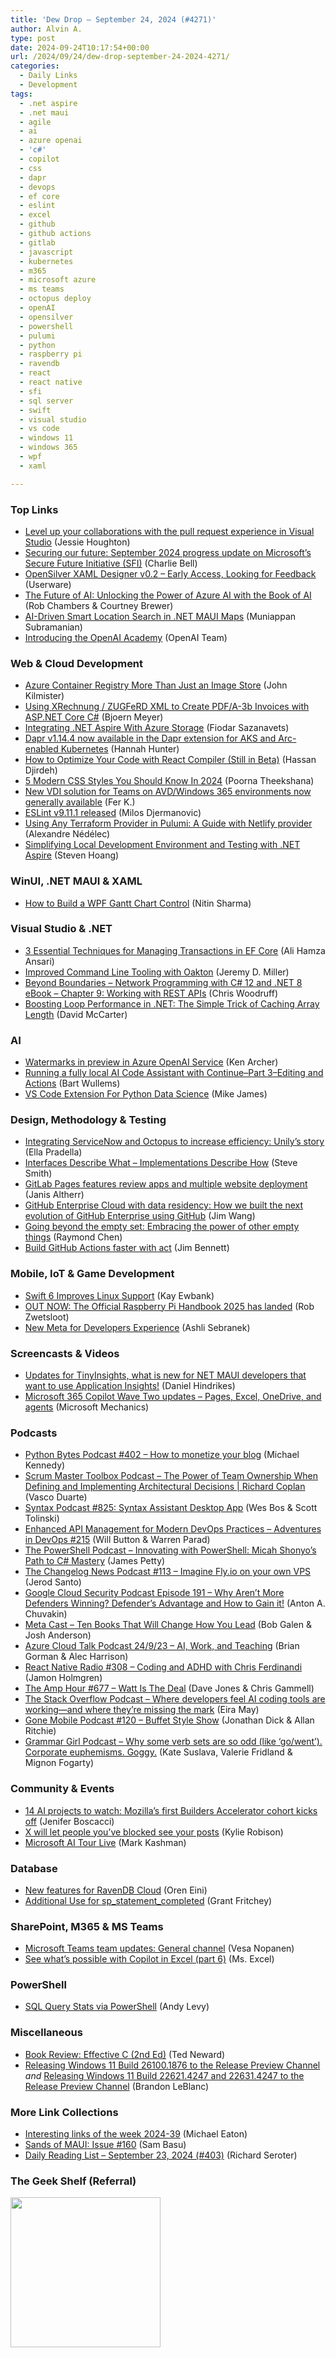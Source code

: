```yaml
---
title: 'Dew Drop – September 24, 2024 (#4271)'
author: Alvin A.
type: post
date: 2024-09-24T10:17:54+00:00
url: /2024/09/24/dew-drop-september-24-2024-4271/
categories:
  - Daily Links
  - Development
tags:
  - .net aspire
  - .net maui
  - agile
  - ai
  - azure openai
  - 'c#'
  - copilot
  - css
  - dapr
  - devops
  - ef core
  - eslint
  - excel
  - github
  - github actions
  - gitlab
  - javascript
  - kubernetes
  - m365
  - microsoft azure
  - ms teams
  - octopus deploy
  - openAI
  - opensilver
  - powershell
  - pulumi
  - python
  - raspberry pi
  - ravendb
  - react
  - react native
  - sfi
  - sql server
  - swift
  - visual studio
  - vs code
  - windows 11
  - windows 365
  - wpf
  - xaml

---
```

### <a name="top"></a>Top Links

  * <a href="https://devblogs.microsoft.com/visualstudio/level-up-your-collaborations-with-the-pull-request-experience-in-visual-studio/" target="_blank" rel="noopener">Level up your collaborations with the pull request experience in Visual Studio</a> (Jessie Houghton)
  * <a href="https://www.microsoft.com/en-us/security/blog/2024/09/23/securing-our-future-september-2024-progress-update-on-microsofts-secure-future-initiative-sfi/" target="_blank" rel="noopener">​​Securing our future: September 2024 progress update on Microsoft’s Secure Future Initiative (SFI)</a> (Charlie Bell)
  * <a href="https://www.reddit.com/r/dotnet/comments/1fnu6te/xaml_designer_v02_early_access_looking_for/" target="_blank" rel="noopener">OpenSilver XAML Designer v0.2 – Early Access, Looking for Feedback</a> (Userware)
  * <a href="https://techcommunity.microsoft.com/t5/ai-ai-platform-blog/the-future-of-ai-unlocking-the-power-of-azure-ai-with-the-book/ba-p/4251353" target="_blank" rel="noopener">The Future of AI: Unlocking the Power of Azure AI with the Book of AI</a> (Rob Chambers & Courtney Brewer)
  * <a href="https://www.syncfusion.com/blogs/post/smart-location-search-in-maui-maps?utm_source=alvinashcraft&utm_medium=email&utm_campaign=alvinashcraft_blog_edmsep24" target="_blank" rel="noopener">AI-Driven Smart Location Search in .NET MAUI Maps</a> (Muniappan Subramanian)
  * <a href="https://openai.com/global-affairs/openai-academy" target="_blank" rel="noopener">Introducing the OpenAI Academy</a> (OpenAI Team)



### <a name="web"></a>Web & Cloud Development

  * <a href="https://www.blueboxes.co.uk/azure-container-registry-more-than-just-an-image-store/" target="_blank" rel="noopener">Azure Container Registry More Than Just an Image Store</a> (John Kilmister)
  * <a href="https://www.textcontrol.com/blog/2024/09/23/using-xrechnung-zugferd-xml-to-create-pdf-a-3b-invoices-with-asp-net-core-c-sharp/" target="_blank" rel="noopener">Using XRechnung / ZUGFeRD XML to Create PDF/A-3b Invoices with ASP.NET Core C#</a> (Bjoern Meyer)
  * <a href="https://fiodar.substack.com/p/integrating-net-aspire-with-azure-storage" target="_blank" rel="noopener">Integrating .NET Aspire With Azure Storage</a> (Fiodar Sazanavets)
  * <a href="https://techcommunity.microsoft.com/t5/microsoft-developer-community/dapr-v1-14-4-now-available-in-the-dapr-extension-for-aks-and-arc/ba-p/4199156" target="_blank" rel="noopener">Dapr v1.14.4 now available in the Dapr extension for AKS and Arc-enabled Kubernetes</a> (Hannah Hunter)
  * <a href="https://www.telerik.com/blogs/how-optimize-code-react-compiler-beta" target="_blank" rel="noopener">How to Optimize Your Code with React Compiler (Still in Beta)</a> (Hassan Djirdeh)
  * <a href="https://www.syncfusion.com/blogs/post/modern-css-styles?utm_source=alvinashcraft&utm_medium=email&utm_campaign=alvinashcraft_blog_edmsep24" target="_blank" rel="noopener">5 Modern CSS Styles You Should Know In 2024</a> (Poorna Theekshana)
  * <a href="https://techcommunity.microsoft.com/t5/microsoft-teams-blog/new-vdi-solution-for-teams-on-avd-windows-365-environments-now/ba-p/4238620" target="_blank" rel="noopener">New VDI solution for Teams on AVD/Windows 365 environments now generally available</a> (Fer K.)
  * <a href="https://eslint.org/blog/2024/09/eslint-v9.11.1-released/" target="_blank" rel="noopener">ESLint v9.11.1 released</a> (Milos Djermanovic)
  * <a href="https://techwatching.dev/posts/any-terraform-provider-with-pulumi" target="_blank" rel="noopener">Using Any Terraform Provider in Pulumi: A Guide with Netlify provider</a> (Alexandre Nédélec)
  * <a href="https://medium.com/@stevenhoang/simplifying-local-development-environment-and-testing-with-net-aspire-7dffd835fa1a" target="_blank" rel="noopener">Simplifying Local Development Environment and Testing with .NET Aspire</a> (Steven Hoang)



### <a name="silverlight"></a>WinUI, .NET MAUI & XAML

  * <a href="https://developer.mescius.com/blogs/how-to-build-a-wpf-gantt-chart-control" target="_blank" rel="noopener">How to Build a WPF Gantt Chart Control</a> (Nitin Sharma)



### <a name="dotnet"></a>Visual Studio & .NET

  * <a href="https://blog.elmah.io/3-essential-techniques-for-managing-transactions-in-ef-core/" target="_blank" rel="noopener">3 Essential Techniques for Managing Transactions in EF Core</a> (Ali Hamza Ansari)
  * <a href="https://jeremydmiller.com/2024/09/23/improved-command-line-tooling-with-oakton/" target="_blank" rel="noopener">Improved Command Line Tooling with Oakton</a> (Jeremy D. Miller)
  * <a href="https://csharp-networking.com/chapter09/" target="_blank" rel="noopener">Beyond Boundaries &#8211; Network Programming with C# 12 and .NET 8 eBook &#8211; Chapter 9: Working with REST APIs</a> (Chris Woodruff)
  * <a href="https://dotnettips.wordpress.com/2024/09/24/collection-performance-looping-over-a-collection-2/" target="_blank" rel="noopener">Boosting Loop Performance in .NET: The Simple Trick of Caching Array Length</a> (David McCarter)



### AI

  * <a href="https://techcommunity.microsoft.com/t5/ai-azure-ai-services-blog/watermarks-in-preview-in-azure-openai-service/ba-p/4253331" target="_blank" rel="noopener">Watermarks in preview in Azure OpenAI Service</a> (Ken Archer)
  * <a href="https://bartwullems.blogspot.com/2024/09/running-fully-local-ai-code-assistant_01473399370.html" target="_blank" rel="noopener">Running a fully local AI Code Assistant with Continue–Part 3–Editing and Actions</a> (Bart Wullems)
  * <a href="http://www.i-programmer.info/news/216-python/17495-vs-code-extension-for-python-data-science-.html" target="_blank" rel="noopener">VS Code Extension For Python Data Science</a> (Mike James)



### <a name="design"></a>Design, Methodology & Testing

  * <a href="https://octopus.com/blog/unily-story-integrating-servicenow-octopus" target="_blank" rel="noopener">Integrating ServiceNow and Octopus to increase efficiency: Unily’s story</a> (Ella Pradella)
  * <a href="https://ardalis.com/interfaces-describe-what-implementations-describe-how/" target="_blank" rel="noopener">Interfaces Describe What &#8211; Implementations Describe How</a> (Steve Smith)
  * <a href="https://about.gitlab.com/blog/2024/09/23/gitlab-pages-features-review-apps-and-multiple-website-deployment" target="_blank" rel="noopener">GitLab Pages features review apps and multiple website deployment</a> (Janis Altherr)
  * <a href="https://github.blog/engineering/engineering-principles/github-enterprise-cloud-with-data-residency/" target="_blank" rel="noopener">GitHub Enterprise Cloud with data residency: How we built the next evolution of GitHub Enterprise using GitHub</a> (Jim Wang)
  * <a href="https://devblogs.microsoft.com/oldnewthing/20240923-00/?p=110297" target="_blank" rel="noopener">Going beyond the empty set: Embracing the power of other empty things</a> (Raymond Chen)
  * <a href="https://jimbobbennett.dev/blogs/build-github-actions-faster-with-act/" target="_blank" rel="noopener">Build GitHub Actions faster with act</a> (Jim Bennett)



### <a name="mobile"></a>Mobile, IoT & Game Development

  * <a href="http://www.i-programmer.info/news/98-languages/17497-swift-6-improves-linux-support.html" target="_blank" rel="noopener">Swift 6 Improves Linux Support</a> (Kay Ewbank)
  * <a href="https://www.raspberrypi.com/news/out-now-the-official-raspberry-pi-handbook-2025-has-landed/" target="_blank" rel="noopener">OUT NOW: The Official Raspberry Pi Handbook 2025 has landed</a> (Rob Zwetsloot)
  * <a href="https://developers.facebook.com/blog/post/2024/09/23/developer-unification/" target="_blank" rel="noopener">New Meta for Developers Experience</a> (Ashli Sebranek)



### <a name="videos"></a>Screencasts & Videos

  * <a href="http://www.youtube.com/watch?v=kxgUFOfbqH8" target="_blank" rel="noopener">Updates for TinyInsights, what is new for NET MAUI developers that want to use Application Insights!</a> (Daniel Hindrikes)
  * <a href="http://www.youtube.com/watch?v=u7RtGa0erU8" target="_blank" rel="noopener">Microsoft 365 Copilot Wave Two updates &#8211; Pages, Excel, OneDrive, and agents</a> (Microsoft Mechanics)



### <a name="podcasts"></a>Podcasts

  * <a href="https://pythonbytes.fm/episodes/show/402/how-to-monetize-your-blog" target="_blank" rel="noopener">Python Bytes Podcast #402 &#8211; How to monetize your blog</a> (Michael Kennedy)
  * <a href="https://scrummastertoolbox.libsyn.com/the-power-of-team-ownership-when-defining-and-implementing-architectural-decisions-richard-coplan" target="_blank" rel="noopener">Scrum Master Toolbox Podcast &#8211; The Power of Team Ownership When Defining and Implementing Architectural Decisions | Richard Coplan</a> (Vasco Duarte)
  * <a href="https://syntax.fm/825" target="_blank" rel="noopener">Syntax Podcast #825: Syntax Assistant Desktop App</a> (Wes Bos & Scott Tolinski)
  * <a href="https://topenddevs.com/podcasts/adventures-in-devops/episodes/enhanced-api-management-for-modern-devops-practices-devops-215#player1?catid=0&trackid=0" target="_blank" rel="noopener">Enhanced API Management for Modern DevOps Practices &#8211; Adventures in DevOps #215</a> (Will Button & Warren Parad)
  * <a href="https://powershell.org/2024/09/the-powershell-podcast-innovating-with-powershell-micah-shonyos-path-to-c-mastery/" target="_blank" rel="noopener">The PowerShell Podcast &#8211; Innovating with PowerShell: Micah Shonyo’s Path to C# Mastery</a> (James Petty)
  * <a href="https://changelog.com/news/113" target="_blank" rel="noopener">The Changelog News Podcast #113 &#8211; Imagine Fly.io on your own VPS</a> (Jerod Santo)
  * <a href="https://cloudsecuritypodcast.libsyn.com/ep191-why-arent-more-defenders-winning-defenders-advantage-and-how-to-gain-it" target="_blank" rel="noopener">Google Cloud Security Podcast Episode 191 &#8211; Why Aren&#8217;t More Defenders Winning? Defender’s Advantage and How to Gain it!</a> (Anton A. Chuvakin)
  * <a href="https://www.meta-cast.com/episode/ten-books-that-will-change-how-you-lead" target="_blank" rel="noopener">Meta Cast &#8211; Ten Books That Will Change How You Lead</a> (Bob Galen & Josh Anderson)
  * <a href="https://azure-cloud-talk.simplecast.com/episodes/24-9-23-ai-work-and-teaching-05tYzECa" target="_blank" rel="noopener">Azure Cloud Talk Podcast 24/9/23 &#8211; AI, Work, and Teaching</a> (Brian Gorman & Alec Harrison)
  * <a href="https://www.reactnativeradio.com/episodes/rnr-308-coding-and-adhd-with-chris-ferdinandi" target="_blank" rel="noopener">React Native Radio #308 &#8211; Coding and ADHD with Chris Ferdinandi</a> (Jamon Holmgren)
  * <a href="https://theamphour.com/677-watt-is-the-deal/" target="_blank" rel="noopener">The Amp Hour #677 – Watt Is The Deal</a> (Dave Jones & Chris Gammell)
  * <a href="https://stackoverflow.blog/2024/09/23/where-developers-feel-ai-coding-tools-are-working-and-where-they-re-missing-the-mark/" target="_blank" rel="noopener">The Stack Overflow Podcast &#8211; Where developers feel AI coding tools are working—and where they’re missing the mark</a> (Eira May)
  * <a href="https://www.gonemobile.io/120" target="_blank" rel="noopener">Gone Mobile Podcast #120 &#8211; Buffet Style Show</a> (Jonathan Dick & Allan Ritchie)
  * <a href="https://grammar-girl.simplecast.com/episodes/suppletion-lRIDb4Qx" target="_blank" rel="noopener">Grammar Girl Podcast &#8211; Why some verb sets are so odd (like &#8216;go/went&#8217;). Corporate euphemisms. Goggy.</a> (Kate Suslava, Valerie Fridland & Mignon Fogarty)



### <a name="events"></a>Community & Events

  * <a href="https://blog.mozilla.org/en/mozilla/14-ai-projects-to-watch-mozillas-first-builders-accelerator-cohort-kicks-off/" target="_blank" rel="noopener">14 AI projects to watch: Mozilla’s first Builders Accelerator cohort kicks off</a> (Jenifer Boscacci)
  * <a href="https://www.theverge.com/2024/9/23/24252438/x-blocked-users-view-public-posts" target="_blank" rel="noopener">X will let people you’ve blocked see your posts</a> (Kylie Robison)
  * <a href="https://techcommunity.microsoft.com/t5/community-news-desk/microsoft-ai-tour-live/ba-p/4252197" target="_blank" rel="noopener">Microsoft AI Tour Live</a> (Mark Kashman)



### <a name="sql"></a>Database

  * <a href="https://ayende.com/blog/201666-A/new-features-for-ravendb-cloud?Key=98611d37-fd37-4538-a9ac-b8f51ddfdffd" target="_blank" rel="noopener">New features for RavenDB Cloud</a> (Oren Eini)
  * <a href="https://www.sqlservercentral.com/blogs/additional-use-for-sp_statement_completed" target="_blank" rel="noopener">Additional Use for sp_statement_completed</a> (Grant Fritchey)



### <a name="sp"></a>SharePoint, M365 & MS Teams

  * <a href="https://mymetaverseday.com/2024/09/23/teams-general/" target="_blank" rel="noopener">Microsoft Teams team updates: General channel</a> (Vesa Nopanen)
  * <a href="https://techcommunity.microsoft.com/t5/excel-blog/see-what-s-possible-with-copilot-in-excel-part-6/ba-p/4247873" target="_blank" rel="noopener">See what&#8217;s possible with Copilot in Excel (part 6)</a> (Ms. Excel)



### <a name="ps"></a>PowerShell

  * <a href="https://flxsql.com/2024/09/22/query-timing-powershell/" target="_blank" rel="noopener">SQL Query Stats via PowerShell</a> (Andy Levy)



### <a name="misc"></a>Miscellaneous

  * <a href="http://blogs.newardassociates.com/blog/2024/book-review-effective-c.html" target="_blank" rel="noopener">Book Review: Effective C (2nd Ed)</a> (Ted Neward)
  * <a href="https://blogs.windows.com/windows-insider/2024/09/23/releasing-windows-11-build-26100-1876-to-the-release-preview-channel/" target="_blank" rel="noopener">Releasing Windows 11 Build 26100.1876 to the Release Preview Channel</a> _and_ <a href="https://blogs.windows.com/windows-insider/2024/09/23/releasing-windows-11-build-22621-4247-and-22631-4247-to-the-release-preview-channel/" target="_blank" rel="noopener">Releasing Windows 11 Build 22621.4247 and 22631.4247 to the Release Preview Channel</a> (Brandon LeBlanc)



### <a name="links"></a>More Link Collections

  * <a href="https://samestuffdifferentday.net/2024/09/23/Interesting-links-of-the-week-2024-39/" target="_blank" rel="noopener">Interesting links of the week 2024-39</a> (Michael Eaton)
  * <a href="https://www.telerik.com/blogs/sands-maui-issue-160" target="_blank" rel="noopener">Sands of MAUI: Issue #160</a> (Sam Basu)
  * <a href="https://seroter.com/2024/09/23/daily-reading-list-september-23-2024-403/" target="_blank" rel="noopener">Daily Reading List – September 23, 2024 (#403)</a> (Richard Seroter)



### <a name="shelf"></a>The Geek Shelf (Referral)

<a href="https://www.amazon.com/dp/183763520X/?tag=amavin-20" target="_blank" rel="noopener"><img loading="lazy" decoding="async" width="240" height="240" style="border: 0px currentcolor; border-image: none; background-image: none;" src="https://m.media-amazon.com/images/I/51AHTTNghFL._SS135_.jpg" border="0" /></a>